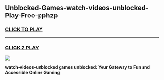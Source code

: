 
## Unblocked-Games-watch-videos-unblocked-Play-Free-pphzp
<h3>
<a href="https://premium76.site?title=watch-videos-unblocked&ref=12A">CLICK TO PLAY</a></h3>
<hr>

<h3>
<a href="https://premium76.site?title=watch-videos-unblocked&ref=12A">CLICK 2 PLAY</a>
  
</h3>

<a href="https://premium76.site?title=watch-videos-unblocked&ref=12A"><img src="https://clearcache.store/games.png"></a>


**watch-videos-unblocked games unblocked: Your Gateway to Fun and Accessible Online Gaming**
